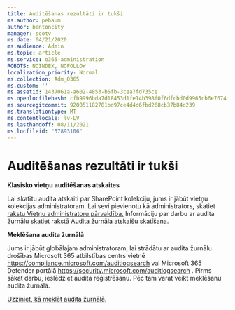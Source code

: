 ```yaml
---
title: Auditēšanas rezultāti ir tukši
ms.author: pebaum
author: bentoncity
manager: scotv
ms.date: 04/21/2020
ms.audience: Admin
ms.topic: article
ms.service: o365-administration
ROBOTS: NOINDEX, NOFOLLOW
localization_priority: Normal
ms.collection: Adm_O365
ms.custom: ''
ms.assetid: 1437061a-a602-4853-b5fb-3cea7fd735ce
ms.openlocfilehash: cfb9996bda7d18453d1fe14b398f0f6dfcbd0d9965cb6e7674f3b6bb8fbc143f
ms.sourcegitcommit: 920051182781bd97ce4d4d6fbd268cb37b84d239
ms.translationtype: MT
ms.contentlocale: lv-LV
ms.lasthandoff: 08/11/2021
ms.locfileid: "57893106"
---
```

# <a name="auditing-results-are-blank"></a>Auditēšanas rezultāti ir tukši

**Klasisko vietņu auditēšanas atskaites**
  
Lai skatītu audita atskaiti par SharePoint kolekciju, jums ir jābūt vietņu kolekcijas administratoram. Lai sevi pievienotu kā administrators, skatiet [rakstu Vietņu administratoru pārvaldība.](https://docs.microsoft.com/sharepoint/manage-site-collection-administrators) Informāciju par darbu ar audita žurnālu skatiet rakstā [Audita žurnāla atskaišu skatīšana.](https://support.microsoft.com/office/view-audit-log-reports-b37c5869-1b47-4a82-a30d-ea20070fe527)
  
**Meklēšana audita žurnālā**
  
Jums ir jābūt globālajam administratoram, lai strādātu ar audita žurnālu drošības Microsoft 365 atbilstības centrs vietnē <https://compliance.microsoft.com/auditlogsearch> vai Microsoft 365 Defender portālā <https://security.microsoft.com/auditlogsearch> . Pirms sākat darbu, ieslēdziet audita reģistrēšanu. Pēc tam varat veikt meklēšanu audita žurnālā.
  
[Uzziniet, kā meklēt audita žurnālā.](https://docs.microsoft.com/microsoft-365/compliance/search-the-audit-log-in-security-and-compliance#search-the-audit-log)
